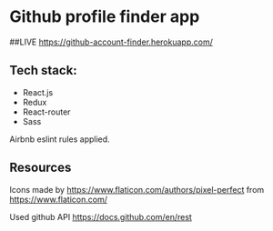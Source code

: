 # Github profile finder app

##LIVE
https://github-account-finder.herokuapp.com/

## Tech stack:

- React.js
- Redux
- React-router
- Sass

Airbnb eslint rules applied.

## Resources

Icons made by https://www.flaticon.com/authors/pixel-perfect from https://www.flaticon.com/

Used github API https://docs.github.com/en/rest
